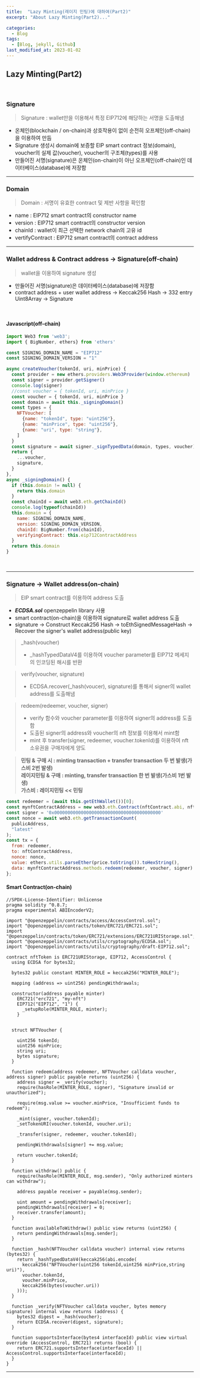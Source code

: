 ```yaml
---
title:  "Lazy Minting(레이지 민팅)에 대하여(Part2)"
excerpt: "About Lazy Minting(Part2)..."

categories:
  - Blog
tags:
  - [Blog, jekyll, Github]
last_modified_at: 2023-01-02
---
```


## Lazy Minting(Part2)
<br />

### Signature
> Signature : wallet만을 이용해서 특정 EIP712에 해당하는 서명을 도출해냄
- 온체인(blockchain / on-chain)과 상호작용이 없이 순전히 오프체인(off-chain)을 이용하여 만듬
- Signature 생성시 domain에 보증할 EIP smart contract 정보(domain), voucher의 실제 값(voucher), voucher의 구조체(types)를 사용 
- 만들어진 서명(signature)은 온체인(on-chain)이 아닌 오프체인(off-chain)인 데이터베이스(database)에 저장함

---

### Domain
> Domain : 서명이 유효한 contract 및 제반 사항을 확인함 
- name : EIP712 smart contract의 constructor name
- version : EIP712 smart contract의 constructor version
- chainId : wallet이 최근 선택한 network chain의 고유 id
- vertifyContract : EIP712 smart contract의 contract address

---

### Wallet address & Contract address -> Signature(off-chain)
> wallet을 이용하여 signature 생성
- 만들어진 서명(signature)은 데이터베이스(database)에 저장함
- contract address + user wallet address -> Keccak256 Hash -> 332 entry Uint8Array -> Signature
<br />

#### Javascript(off-chain)

```javascript
import Web3 from 'web3';
import { BigNumber, ethers} from 'ethers'

const SIGNING_DOMAIN_NAME = "EIP712"
const SIGNING_DOMAIN_VERSION = "1"

async createVoucher(tokenId, uri, minPrice) {
  const provider = new ethers.providers.Web3Provider(window.ethereum)
  const signer = provider.getSigner()
  console.log(signer)
  //const voucher = { tokenId, uri, minPrice }
  const voucher = { tokenId, uri, minPrice }
  const domain = await this._signingDomain()
  const types = {
    NFTVoucher: [
      {name: "tokenId", type: "uint256"},
      {name: "minPrice", type: "uint256"},
      {name: "uri", type: "string"},  
    ]
  }
  const signature = await signer._signTypedData(domain, types, voucher)
  return {
    ...voucher,
    signature,
  }
},
async _signingDomain() {
  if (this.domain != null) {
  	return this.domain
  }
  const chainId = await web3.eth.getChainId()
  console.log(typeof(chainId))
  this.domain = {
  	name: SIGNING_DOMAIN_NAME,
  	version: SIGNING_DOMAIN_VERSION,
  	chainId: BigNumber.from(chainId),
  	verifyingContract: this.eip712ContractAddress
  }
  return this.domain
}
```

<br />

---

### Signature -> Wallet address(on-chain)
> EIP smart contract를 이용하여 address 도출
- **_ECDSA.sol_** openzeppelin library 사용
- smart contract(on-chain)을 이용하여 signature로 wallet address 도출
- signature -> Construct Keccak256 Hash -> toEthSignedMessageHash -> Recover the signer's wallet address(public key)


> _hash(voucher)
> - _hashTypedDataV4를 이용하여 voucher parameter를 EIP712 메세지의 인코딩된 해시를 반환

> verify(voucher, signature)
> - ECDSA.recover(_hash(voucer), signature)를 통해서 signer의 wallet address를 도출해냄

>  redeem(redeemer, voucher, signer)
> - verify 함수와 voucher parameter를 이용하여 signer의 address를 도출함
> - 도출된 signer의 address와 voucher의 nft 정보를 이용해서 mint함 
> - mint 후 transfer(signer, redeemer, voucher.tokenId)를 이용하여 nft 소유권을 구매자에게 양도

> **민팅 & 구매 시 : minting transaction + transfer transaction 두 번 발생(가스비 2번 발생)**<br/>
> **레이지민팅 & 구매 : minting, transfer transaction 한 번 발생(가스비 1번 발생)**<br/>
> **가스비 : 레이지민팅 << 민팅**


```javascript
const redeemer = (await this.getEthWallet())[0];
const mynftContractAddress = new web3.eth.Contract(nftContract.abi, nftContractAddress);
const signer = '0x0000000000000000000000000000000000000000'
const nonce = await web3.eth.getTransactionCount(
  publicAddress,
  "latest"
); 
const tx = {
  from: redeemer,
  to: nftContractAddress,
  nonce: nonce,
  value: ethers.utils.parseEther(price.toString()).toHexString(),
  data: mynftContractAddress.methods.redeem(redeemer, voucher, signer).encodeABI(),
};
```

#### Smart Contract(on-chain)

```solidity
//SPDX-License-Identifier: Unlicense
pragma solidity ^0.8.7;
pragma experimental ABIEncoderV2;

import "@openzeppelin/contracts/access/AccessControl.sol";
import "@openzeppelin/contracts/token/ERC721/ERC721.sol";
import "@openzeppelin/contracts/token/ERC721/extensions/ERC721URIStorage.sol";
import "@openzeppelin/contracts/utils/cryptography/ECDSA.sol";
import "@openzeppelin/contracts/utils/cryptography/draft-EIP712.sol";

contract nftToken is ERC721URIStorage, EIP712, AccessControl {
  using ECDSA for bytes32;

  bytes32 public constant MINTER_ROLE = keccak256("MINTER_ROLE");

  mapping (address => uint256) pendingWithdrawals;

  constructor(address payable minter)
    ERC721("erc721", "my-nft") 
    EIP712("EIP712", "1") {
      _setupRole(MINTER_ROLE, minter);
    }


  struct NFTVoucher {

    uint256 tokenId;
    uint256 minPrice;
    string uri;
    bytes signature;
  }

  function redeem(address redeemer, NFTVoucher calldata voucher, address signer) public payable returns (uint256) {
    address signer = _verify(voucher);
    require(hasRole(MINTER_ROLE, signer), "Signature invalid or unauthorized");

    require(msg.value >= voucher.minPrice, "Insufficient funds to redeem");

    _mint(signer, voucher.tokenId);
    _setTokenURI(voucher.tokenId, voucher.uri);

    _transfer(signer, redeemer, voucher.tokenId);

    pendingWithdrawals[signer] += msg.value;

    return voucher.tokenId;
  }

  function withdraw() public {
    require(hasRole(MINTER_ROLE, msg.sender), "Only authorized minters can withdraw");

    address payable receiver = payable(msg.sender);

    uint amount = pendingWithdrawals[receiver];
    pendingWithdrawals[receiver] = 0;
    receiver.transfer(amount);
  }

  function availableToWithdraw() public view returns (uint256) {
    return pendingWithdrawals[msg.sender];
  }

  function _hash(NFTVoucher calldata voucher) internal view returns (bytes32) {
    return _hashTypedDataV4(keccak256(abi.encode(
      keccak256("NFTVoucher(uint256 tokenId,uint256 minPrice,string uri)"),
      voucher.tokenId,
      voucher.minPrice,
      keccak256(bytes(voucher.uri))
    )));
  }

  function _verify(NFTVoucher calldata voucher, bytes memory signature) internal view returns (address) {
    bytes32 digest = _hash(voucher);
    return ECDSA.recover(digest, signature);
  }

  function supportsInterface(bytes4 interfaceId) public view virtual override (AccessControl, ERC721) returns (bool) {
    return ERC721.supportsInterface(interfaceId) || AccessControl.supportsInterface(interfaceId);
  }
}
```


---

